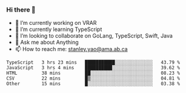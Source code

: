 ### Hi there 👋

- 🔭 I’m currently working on VRAR
- 🌱 I’m currently learning TypeScript
- 👯 I’m looking to collaborate on GoLang, TypeScript, Swift, Java
- 💬 Ask me about Anything
- 📫 How to reach me: stanley.yao@ama.ab.ca


<!--START_SECTION:waka-->
```text
TypeScript   3 hrs 23 mins   ███████████░░░░░░░░░░░░░░   43.79 % 
JavaScript   3 hrs 4 mins    ██████████░░░░░░░░░░░░░░░   39.62 % 
HTML         38 mins         ██░░░░░░░░░░░░░░░░░░░░░░░   08.23 % 
CSV          22 mins         █▒░░░░░░░░░░░░░░░░░░░░░░░   04.81 % 
Other        15 mins         █░░░░░░░░░░░░░░░░░░░░░░░░   03.38 % 
```
<!--END_SECTION:waka-->
